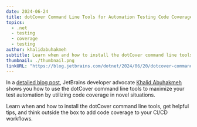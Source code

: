 ```yaml
---
date: 2024-06-24
title: dotCover Command Line Tools for Automation Testing Code Coverage
topics:
  - .net
  - testing
  - coverage
  - testing
author: khalidabuhakmeh
subtitle: Learn when and how to install the dotCover command line tools, and add code coverage to your CI/CD workflows.
thumbnail: ./thumbnail.png
linkURL: "https://blog.jetbrains.com/dotnet/2024/06/20/dotcover-command-line-tools-for-automation-testing-code-coverage/"
---
```


In a [detailed blog post](https://blog.jetbrains.com/dotnet/2024/06/20/dotcover-command-line-tools-for-automation-testing-code-coverage/), JetBrains developer advocate [Khalid Abuhakmeh](/authors/khalidabuhakmeh/) shows you how to use the dotCover command line tools to maximize your test automation by utilizing code coverage in novel situations.

Learn when and how to install the dotCover command line tools, get helpful tips, and think outside the box to add code coverage to your CI/CD workflows.
